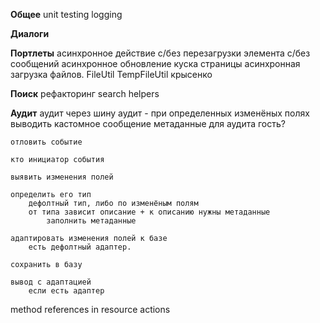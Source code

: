 **Общее** 
    unit testing
    logging

**Диалоги**

**Портлеты**
    асинхронное действие
        с/без перезагрузки элемента
        с/без сообщений
    асинхронное обновление куска страницы
    асинхронная загрузка файлов.
	FileUtil
	TempFileUtil
	крысенко

**Поиск**
    рефакторинг search helpers

**Аудит**
    аудит через шину
    аудит - при определенных изменёных полях выводить кастомное сообщение
    метаданные для аудита
    гость?
    
    отловить событие
    
    кто инициатор события
    
    выявить изменения полей
    
    определить его тип
        дефолтный тип, либо по изменёным полям
        от типа зависит описание + к описанию нужны метаданные
            заполнить метаданные
            
    адаптировать изменения полей к базе
        есть дефолтный адаптер.
        
    сохранить в базу

    вывод с адаптацией
        если есть адаптер
	
method references in resource actions